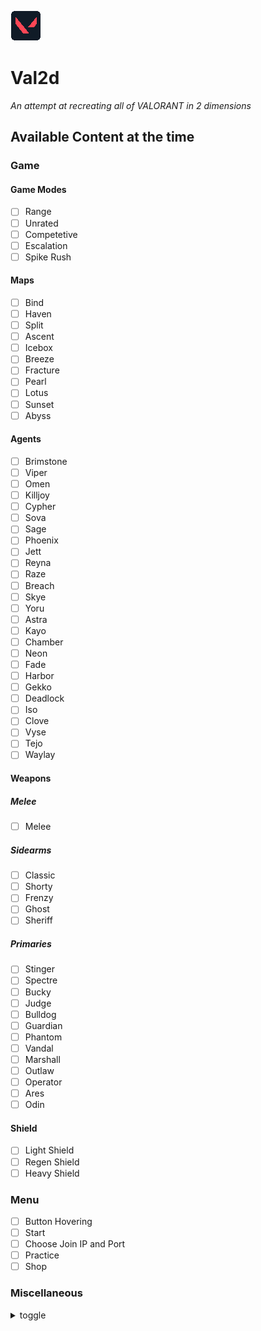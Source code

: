![Logo](assets/logo.png) 
# Val2d 
*An attempt at recreating all of VALORANT in 2 dimensions*

## Available Content at the time
### Game
#### Game Modes
- [ ] Range
- [ ] Unrated
- [ ] Competetive
- [ ] Escalation
- [ ] Spike Rush
#### Maps
- [ ] Bind
- [ ] Haven
- [ ] Split
- [ ] Ascent
- [ ] Icebox
- [ ] Breeze
- [ ] Fracture
- [ ] Pearl
- [ ] Lotus
- [ ] Sunset
- [ ] Abyss
#### Agents
- [ ] Brimstone
- [ ] Viper
- [ ] Omen
- [ ] Killjoy
- [ ] Cypher
- [ ] Sova
- [ ] Sage
- [ ] Phoenix
- [ ] Jett
- [ ] Reyna
- [ ] Raze
- [ ] Breach
- [ ] Skye
- [ ] Yoru
- [ ] Astra
- [ ] Kayo
- [ ] Chamber
- [ ] Neon
- [ ] Fade
- [ ] Harbor
- [ ] Gekko
- [ ] Deadlock
- [ ] Iso
- [ ] Clove
- [ ] Vyse
- [ ] Tejo
- [ ] Waylay
#### Weapons
##### Melee
- [ ] Melee
##### Sidearms
- [ ] Classic
- [ ] Shorty
- [ ] Frenzy
- [ ] Ghost
- [ ] Sheriff
##### Primaries
- [ ] Stinger
- [ ] Spectre
- [ ] Bucky
- [ ] Judge
- [ ] Bulldog
- [ ] Guardian
- [ ] Phantom
- [ ] Vandal
- [ ] Marshall
- [ ] Outlaw
- [ ] Operator
- [ ] Ares
- [ ] Odin
#### Shield
- [ ] Light Shield
- [ ] Regen Shield
- [ ] Heavy Shield

### Menu
- [ ] Button Hovering
- [ ] Start
- [ ] Choose Join IP and Port
- [ ] Practice
- [ ] Shop

### Miscellaneous
<details>
  <summary>toggle</summary>
<br>
- [ ] Lobby
- [ ] Multiplayer
- [ ] Shooting
- [ ] Planting
- [ ] Scoping
- [ ] Wall Penetration
- [ ] Sneaking
- [ ] Jumping
- [ ] Skins
</details>